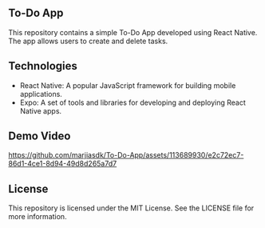 ## To-Do App

This repository contains a simple To-Do App developed using React Native. The app allows users to create and delete tasks.

## Technologies

* React Native: A popular JavaScript framework for building mobile applications.
* Expo: A set of tools and libraries for developing and deploying React Native apps.

## Demo Video

https://github.com/marjiasdk/To-Do-App/assets/113689930/e2c72ec7-86d1-4ce1-8d94-49d8d265a7d7

## License

This repository is licensed under the MIT License. See the LICENSE file for more information.
